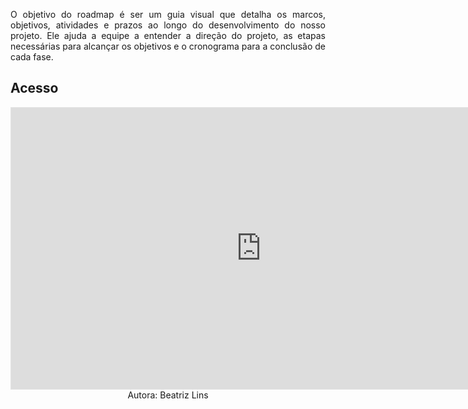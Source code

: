 <p align="justify">O objetivo do roadmap é ser um guia visual que detalha os marcos, objetivos, atividades e prazos ao longo do desenvolvimento do nosso projeto. Ele ajuda a equipe a entender a direção do projeto, as etapas necessárias para alcançar os objetivos e o cronograma para a conclusão de cada fase. </p>

## **Acesso**
<iframe style="border: 1px solid rgba(0, 0, 0, 0.1);" width="800" height="450" src="https://embed.figma.com/design/rP2bhTL7My9knsQoraj3aL/MDS---Roadmap?node-id=0-1&embed-host=share" allowfullscreen></iframe>

<center>Autora: Beatriz Lins </center>